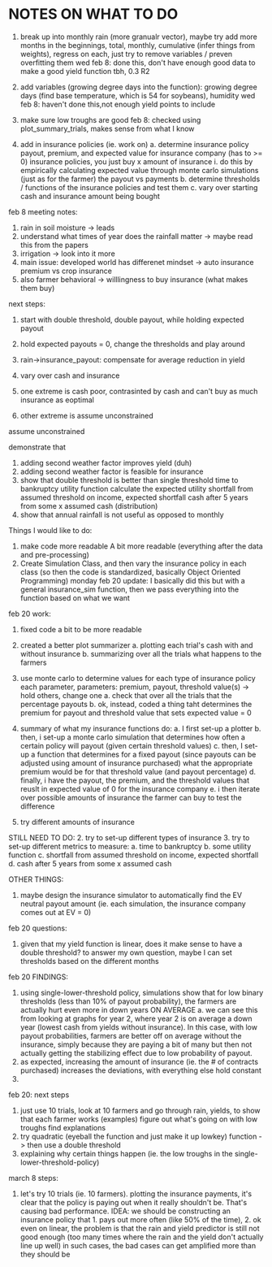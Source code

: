 # NOTES ON WHAT TO DO 


1. break up into monthly rain (more granualr vector), maybe try add more months in the beginnings, total, monthly, cumulative (infer things from weights), regress on each, just try to remove variables / preven overfitting them
wed feb 8: done this, don't have enough good data to make a good yield function tbh, 0.3 R2 


2. add variables (growing degree days into the function): growing degree days (find base temperature, which is 54 for soybeans), humidity 
wed feb 8: haven't done this,not enough yield points to include 

3. make sure low troughs are good 
feb 8: checked using plot_summary_trials, makes sense from what I know

4. add in insurance policies (ie. work on)
    a. determine insurance policy payout, premium, and expected value for insurance company (has to >= 0)
insurance policies, you just buy x amount of insurance 
        i. do this by empirically calculating expected value through monte carlo simulations (just as for the farmer) the payout vs payments
    b. determine thresholds / functions of the insurance policies and test them 
    c. vary over starting cash and insurance amount being bought


feb 8 meeting notes: 
1. rain in soil moisture -> leads 
2. understand what times of year does the rainfall matter -> maybe read this from the papers
3. irrigation -> look into it more 
4. main issue: developed world has differenet mindset -> auto insurance premium vs crop insurance
5. also farmer behavioral -> willlingness to buy insurance (what makes them buy)


next steps: 
1. start with double threshold, double payout, while holding expected payout 
2. hold expected payouts = 0, change the thresholds and play around 
3. rain->insurance_payout: compensate for average reduction in yield

1. vary over cash and insurance
2. one extreme is cash poor, contrasinted by cash and can't buy as much insurance as eoptimal 
3. other extreme is assume unconstrained 

assume unconstrained

demonstrate that
1. adding second weather factor improves yield (duh)
2. adding second weather factor is feasible for insurance 
3. show that double threshold is better than single threshold
    time to bankruptcy
    utility function calculate the expected utility 
    shortfall from assumed threshold on income, expected shortfall 
    cash after 5 years from some x assumed cash (distribution) 
4. show that annual rainfall is not useful as opposed to monthly 


Things I would like to do: 
1. make code more readable
    A bit more readable (everything after the data and pre-processing)
2. Create Simulation Class, and then vary the insurance policy in each class (so then the code is standardized, basically Object Oriented Programming)
    monday feb 20 update: I basically did this but with a general insurance_sim function, then we pass everything into the function based on what we want


feb 20 work: 
1. fixed code a bit to be more readable
2. created a better plot summarizer 
    a. plotting each trial's cash with and without insurance 
    b. summarizing over all the trials what happens to the farmers
3. use monte carlo to determine values for each type of insurance policy each parameter, parameters: premium, payout, threshold value(s) -> hold others, change one
    a. check that over all the trials that the percentage payouts 
    b. ok, instead, coded a thing taht determines the premium for payout and threshold value that sets expected value = 0 


4. summary of what my insurance functions do: 
    a. I first set-up a plotter
    b. then, i set-up a monte carlo simulation that determines how often a certain policy will payout (given certain threshold values)
    c. then, I set-up a function that determines for a fixed payout (since payouts can be adjusted using amount of insurance purchased) 
    what the appropriate premium would be for that threshold value (and payout percentage)
    d. finally, i have the payout, the premium, and the threshold values that reuslt in expected value of 0 for the insurance company 
    e. i then iterate over possible amounts of insurance the farmer can buy to test the difference


1. try different amounts of insurance

STILL NEED TO DO: 
2. try to set-up different types of insurance
3. try to set-up different metrics to measure: 
    a. time to bankruptcy 
    b. some utility function 
    c. shortfall from assumed threshold on income, expected shortfall
    d. cash after 5 years from some x assumed cash 




OTHER THINGS: 
1. maybe design the insurance simulator to automatically find the EV neutral payout amount (ie. each simulation, the insurance company comes out at EV = 0)


feb 20 questions: 
1. given that my yield function is linear, does it make sense to have a double threshold? 
    to answer my own question, maybe I can set thresholds based on the different months 

feb 20 FINDINGS: 
1. using single-lower-threshold policy, simulations show that for low binary thresholds (less than 10% of payout probability), the farmers are actually hurt even more in down years ON AVERAGE 
    a. we can see this from looking at graphs for year 2, where year 2 is on average a down year (lowest cash from yields without insurance). In this case, with low payout probabilities, farmers are better off on average without the insurance, simply because they are paying a bit of many but then not actually getting the stabilizing effect due to low probability of payout. 
2. as expected, increasing the amount of insurance (ie. the # of contracts purchased) increases the deviations, with everything else hold constant
3. 


feb 20: next steps
1. just use 10 trials, look at 10 farmers and go through rain, yields, to show that each farmer works (examples) 
    figure out what's going on with low troughs 
    find explanations 
2. try quadratic (eyeball the function and just make it up lowkey) function 
    -> then use a double threshold 
3. explaining why certain things happen (ie. the low troughs in the single-lower-threshold-policy)



march 8 steps: 
1. let's try 10 trials (ie. 10 farmers).
    plotting the insurance payments, it's clear that the policy is paying out when it really shouldn't be. That's causing bad performance. 
    IDEA: we should be constructing an insurance policy that 1. pays out more often (like 50% of the time), 2. 
    ok even on linear, the problem is that the rain and yield predictor is still not good enough (too many times where the rain and the yield don't actually line up well)
    in such cases, the bad cases can get amplified more than they should be